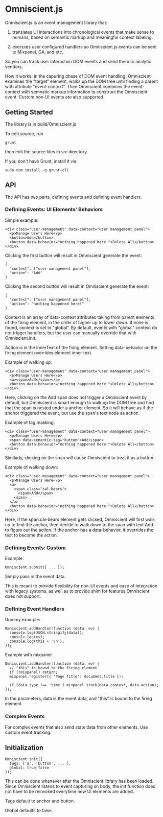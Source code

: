# Omniscient.js

Omniscient.js is an event management library that:

1. translates UI interactions into chronological events that make sense to humans, based on semantic markup and meaningful context labeling.

2. executes user configured handlers so Omniscient.js events can be sent to Mixpanel, GA, and etc.

So you can track user interaction DOM events and send them to analytic vendors.

How it works: in the capuring phase of DOM event handling, Omniscient examines the "target" element, walks up the DOM tree until finding a parent with attribute "event-context". Then Omniscient combines the event-context with semnatic markup information to construct the Omniscient event. Custom non-UI events are also supported.

## Getting Started

The library is in build/Omniscient.js

To edit source, run

    grunt

then edit the source files in src directory.

If you don't have Grunt, install it via

    sudo npm install -g grunt-cli

## API

The API has two parts, defining events and defining event handlers.

### Defining Events: UI Elements' Behaviors

Simple example:

    <div class="user-management" data-context="user management panel">
      <p>Manage Users Here</p>
      <button>Add</button>
      <button data-behavior="nothing happened here!">Delete All</button>
    </div>

Clicking the first button will result in Omniscient generate the event:

    {
      "context": ["user management panel"],
      "action": "Add"
    }

Clicking the second button will result in Omniscient generate the event:

    {
      "context": ["user management panel"],
      "action": "nothing happened here!"
    }

Context is an array of data-context attributes taking from parent elements of the firing element, in the order of higher up to lower down. If none is found, context is set to "global". By default, events with "global" context do not trigger handlers, but the user can manually override that with Omniscient.init.

Action is in the innerText of the firing element. Setting data-behavior on the firing element overrides element inner text.

Example of walking up:

    <div class="user-management" data-context="user management panel">
      <p>Manage Users Here</p>
      <a><span>Add</span></a>
      <button data-behavior="nothing happened here!">Delete All</button>
    </div>

Here, clicking on the Add span does not trigger a Omniscient event by default, but Omniscient is smart enough to walk up the DOM tree and find that the span is nested under a anchor element. So it will behave as if the anchor triggered the event, but use the span's text node as action.

Example of tag masking:

    <div class="user-management" data-context="user management panel">
      <p>Manage Users Here</p>
      <span data-semantic-tag="button">Add</span>
      <button data-behavior="nothing happened here!">Delete All</button>
    </div>

Similarly, clicking on the span will cause Omniscient to treat it as a button.

Example of walking down:

    <div class="user-management" data-context="user management panel">
      <p>Manage Users Here</p>
      <a>
        <span class="cal-bears">
          <span>Add</span>
        <span>
      </a>
      <button data-behavior="nothing happened here!">Delete All</button>
    </div>

Here, if the span.cal-bears element gets clicked, Omniscient will first walk up to find the anchor, then decide to walk down to the span with text Add. to figure out the action. If the anchor has a data-behavior, it overrides the text to become the action.

### Defining Events: Custom

Example:

    Omniscient.submit({ ... });

Simply pass in the event data.

This is meant to provide flexibility for non-UI events and ease of integration with legacy systems, as well as to provide shim for features Omniscient does not support.

### Defining Event Handlers

Dummy example:

    Omniscient.addHandler(function (data, ev) {
      console.log(JSON.stringify(data));
      console.log(ev);
      console.log(this + '\n');
    });

Example with mixpanel:

    Omniscient.addHandler(function (data, ev) {
      // "this" is bound to the firing element
      if (!mixpanel) return;
      mixpanel.register({ 'Page Title': document.title });

      if (data.type !== 'time') mixpanel.track(data.context, data.action);
    });

In the parameters, data is the event data, and "this" is bound to the firing element.

### Complex Events

For complex events that also send state data from other elements. Use custom event tracking.

## Initialization

    Omniscient.init({
      tags: ['a', 'button', ... ],
      global: true|false
    });

This can be done whenever after the Omniscient library has been loaded. Since Omniscient listens to event capturing on body, the init function does not have to be reinvoked everytime new UI elements are added.

Tags default to anchor and button.

Global defaults to false.
